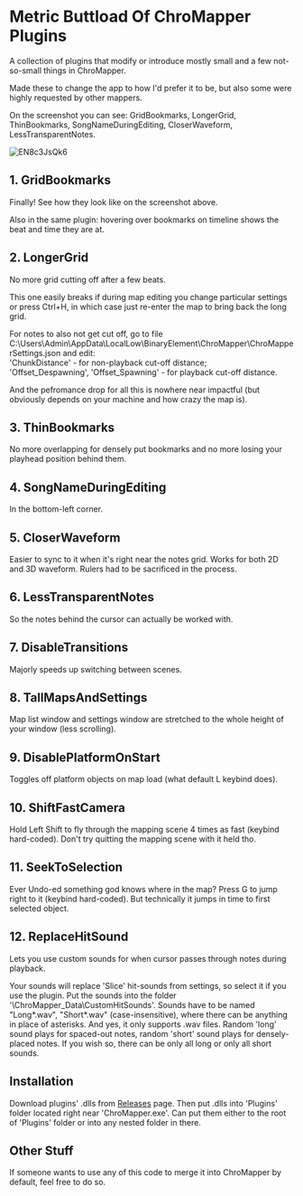 # Metric Buttload Of ChroMapper Plugins
A collection of plugins that modify or introduce mostly small and a few not-so-small things in ChroMapper. 

Made these to change the app to how I'd prefer it to be, but also some were highly requested by other mappers. 

On the screenshot you can see:
GridBookmarks, LongerGrid, ThinBookmarks, SongNameDuringEditing, CloserWaveform, LessTransparentNotes.

![EN8c3JsQk6](https://user-images.githubusercontent.com/33060527/167791164-4ba05bc2-a83b-489b-8de8-84df72ac01fc.jpg)

## 1. GridBookmarks
Finally! See how they look like on the screenshot above. 

Also in the same plugin: hovering over bookmarks on timeline shows the beat and time they are at.

## 2. LongerGrid
No more grid cutting off after a few beats. 

This one easily breaks if during map editing you change particular settings or press Ctrl+H, in which case just re-enter the map to bring back the long grid.

For notes to also not get cut off, go to file C:\Users\Admin\AppData\LocalLow\BinaryElement\ChroMapper\ChroMapperSettings.json and edit:  
'ChunkDistance' - for non-playback cut-off distance;  
'Offset_Despawning', 'Offset_Spawning' - for playback cut-off distance.

And the pefromance drop for all this is nowhere near impactful (but obviously depends on your machine and how crazy the map is).

## 3. ThinBookmarks
No more overlapping for densely put bookmarks and no more losing your playhead position behind them.

## 4. SongNameDuringEditing
In the bottom-left corner.

## 5. CloserWaveform
Easier to sync to it when it's right near the notes grid. Works for both 2D and 3D waveform. Rulers had to be sacrificed in the process.

## 6. LessTransparentNotes
So the notes behind the cursor can actually be worked with.

## 7. DisableTransitions
Majorly speeds up switching between scenes.

## 8. TallMapsAndSettings
Map list window and settings window are stretched to the whole height of your window (less scrolling).

## 9. DisablePlatformOnStart
Toggles off platform objects on map load (what default L keybind does).

## 10. ShiftFastCamera
Hold Left Shift to fly through the mapping scene 4 times as fast (keybind hard-coded). Don't try quitting the mapping scene with it held tho.

## 11. SeekToSelection
Ever Undo-ed something god knows where in the map? Press G to jump right to it (keybind hard-coded). But technically it jumps in time to first selected object.

## 12. ReplaceHitSound
Lets you use custom sounds for when cursor passes through notes during playback. 

Your sounds will replace 'Slice' hit-sounds from settings, so select it if you use the plugin. Put the sounds into the folder '\ChroMapper_Data\CustomHitSounds'. Sounds have to be named "Long*.wav", "Short*.wav" (case-insensitive), where there can be anything in place of asterisks. And yes, it only supports .wav files. Random 'long' sound plays for spaced-out notes, random 'short' sound plays for densely-placed notes. If you wish so, there can be only all long or only all short sounds.

## Installation
Download plugins' .dlls from [Releases](https://github.com/ShadowVirtues/Metric-Buttload-Of-ChroMapper-Plugins/releases/) page. Then put .dlls into 'Plugins' folder located right near 'ChroMapper.exe'. Can put them either to the root of 'Plugins' folder or into any nested folder in there.

## Other Stuff
If someone wants to use any of this code to merge it into ChroMapper by default, feel free to do so.
